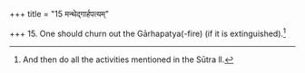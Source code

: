 +++
title = "15 मन्थेद्गार्हपत्यम्"

+++
15. One should churn out the Gārhapatya(-fire) (if it is extinguished).[^1]


[^1]: And then do all the activities mentioned in the Sūtra ll.
